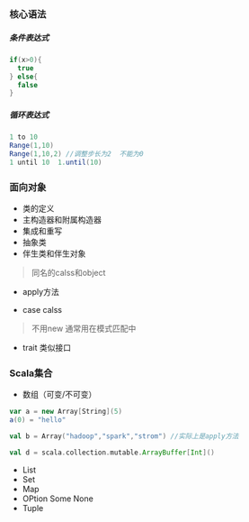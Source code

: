 ### 核心语法

##### 条件表达式

~~~scala
if(x>0){
  true
} else{
  false
}
~~~

##### 循环表达式

~~~scala
1 to 10
Range(1,10)
Range(1,10,2) //调整步长为2  不能为0
1 until 10  1.until(10)
~~~

### 面向对象

- 类的定义
- 主构造器和附属构造器
- 集成和重写
- 抽象类
- 伴生类和伴生对象

> 同名的calss和object

- apply方法

- case calss  

>  不用new 通常用在模式匹配中
- trait 类似接口

### Scala集合

- 数组（可变/不可变）

~~~scala
var a = new Array[String](5)
a(0) = "hello"

val b = Array("hadoop","spark","strom") //实际上是apply方法

val d = scala.collection.mutable.ArrayBuffer[Int]()
~~~



- List
- Set
- Map
- OPtion Some None
- Tuple

